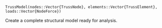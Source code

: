 ```
TrussModel(nodes::Vector{TrussNode}, elements::Vector{TrussElement}, loads::Vector{NodeForce})
```

Create a complete structural model ready for analysis.
